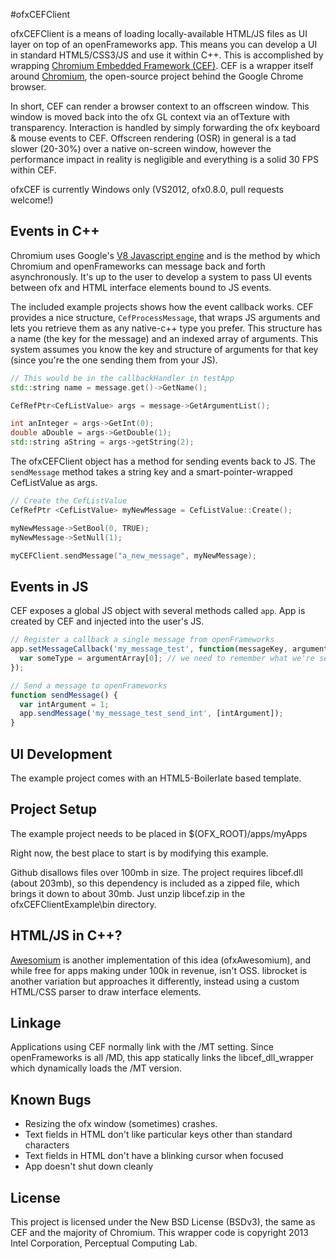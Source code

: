 #ofxCEFClient

ofxCEFClient is a means of loading locally-available HTML/JS files as UI layer on top of an openFrameworks app. This means you can develop a UI in standard HTML5/CSS3/JS and use it within C++. This is accomplished by wrapping [Chromium Embedded Framework (CEF)](http://code.google.com/p/chromiumembedded/). CEF is a wrapper itself around [Chromium](http://www.chromium.org/), the open-source project behind the Google Chrome browser.

In short, CEF can render a browser context to an offscreen window. This window is moved back into the ofx GL context via an ofTexture with transparency. Interaction is handled by simply forwarding the ofx keyboard & mouse events to CEF. Offscreen rendering (OSR) in general is a tad slower (20-30%) over a native on-screen window, however the performance impact in reality is negligible and everything is a solid 30 FPS within CEF.

ofxCEF is currently Windows only (VS2012, ofx0.8.0, pull requests welcome!)

## Events in C++

Chromium uses Google's [V8 Javascript engine](http://code.google.com/p/v8/) and is the method by which Chromium and openFrameworks can message back and forth asynchronously. It's up to the user to develop a system to pass UI events between ofx and HTML interface elements bound to JS events. 

The included example projects shows how the event callback works. CEF provides a nice structure, `CefProcessMessage`, that wraps JS arguments and lets you retrieve them as any native-c++ type you prefer. This structure has a name (the key for the message) and an indexed array of arguments. This system assumes you know the key and structure of arguments for that key (since you're the one sending them from your JS).

```c++
// This would be in the callbackHandler in testApp
std::string name = message.get()->GetName();

CefRefPtr<CefListValue> args = message->GetArgumentList();

int anInteger = args->GetInt(0);
double aDouble = args->GetDouble(1);
std::string aString = args->getString(2);
```

The ofxCEFClient object has a method for sending events back to JS. The `sendMessage` method takes a string key and a smart-pointer-wrapped CefListValue as args.

```c++
// Create the CefListValue
CefRefPtr <CefListValue> myNewMessage = CefListValue::Create();

myNewMessage->SetBool(0, TRUE);
myNewMessage->SetNull(1);

myCEFClient.sendMessage("a_new_message", myNewMessage);
```

## Events in JS

CEF exposes a global JS object with several methods called `app`. App is created by CEF and injected into the user's JS.

```javascript
// Register a callback a single message from openFrameworks
app.setMessageCallback('my_message_test', function(messageKey, argumentArray) {
  var someType = argumentArray[0]; // we need to remember what we're sending from c++
});
```

```javascript
// Send a message to openFrameworks
function sendMessage() {
  var intArgument = 1;
  app.sendMessage('my_message_test_send_int', [intArgument]);
}
```

## UI Development

The example project comes with an HTML5-Boilerlate based template.

## Project Setup
The example project needs to be placed in $(OFX_ROOT)/apps/myApps

Right now, the best place to start is by modifying this example. 

Github disallows files over 100mb in size. The project requires libcef.dll (about 203mb), so this dependency is included as a zipped file, which brings it down to about 30mb. Just unzip libcef.zip in the ofxCEFClientExample\bin directory. 

## HTML/JS in C++?
[Awesomium](http://www.awesomium.com/) is another implementation of this idea (ofxAwesomium), and while free for apps making under 100k in revenue, isn't OSS. librocket is another variation but approaches it differently, instead using a custom HTML/CSS parser to draw interface elements.

## Linkage
Applications using CEF normally link with the /MT setting. Since openFrameworks is all /MD, this app statically links the libcef_dll_wrapper which dynamically loads the /MT version.

## Known Bugs
* Resizing the ofx window (sometimes) crashes.
* Text fields in HTML don't like particular keys other than standard characters
* Text fields in HTML don't have a blinking cursor when focused
* App doesn't shut down cleanly

## License
This project is licensed under the New BSD License (BSDv3), the same as CEF and the majority of Chromium. This wrapper code is copyright 2013 Intel Corporation, Perceptual Computing Lab. 